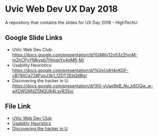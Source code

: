 # Uvic Web Dev UX Day 2018

A repository that contains the slides for UX Day 2018 - HighTechU

## Google Slide Links

* UVic Web Dev Club: https://docs.google.com/presentation/d/1GiMIlv12o53z2fvnM-m2hCPyYMkvpb7HmqcYx4qM6-M/
* Usability Heuristics: https://docs.google.com/presentation/d/1VJivUdH4nKGF-cB79itCa728PzqJ3k1_1ZDT2EbQ6Bg/
* Discovering the hacker in U: https://docs.google.com/presentation/d/1X0-yUaq9kB_Nv_k6GQw_w-aXDWGMdZ5NQU84LsyR35o/

## File Link

* [UVic Web Dev Club](UVicWebDevClub.pdf)
* [Usability Heuristics](UsabilityHeuristics.pdf)
* [Discovering the hacker in U](DiscoveringTheHackerInU.pdf)
